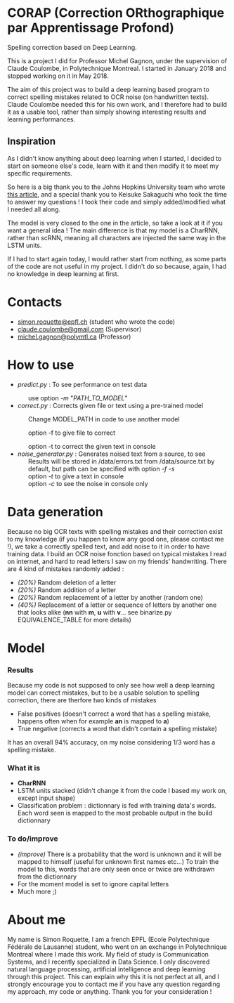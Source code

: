 # CORAP (Correction ORthographique par Apprentissage Profond)

Spelling correction based on Deep Learning.

This is a project I did for Professor Michel Gagnon, under the supervision of Claude Coulombe, in Polytechnique Montreal. I started in January 2018 and stopped working on it in May 2018.

The aim of this project was to build a deep learning based program to correct spelling mistakes related to OCR noise (on handwritten texts). Claude Coulombe needed this for his own work, and I therefore had to build it as a usable tool, rather than simply showing interesting results and learning performances.

## Inspiration

As I didn't know anything about deep learning when I started, I decided to start on someone else's code, learn with it and then modify it to meet my specific requirements.

So here is a big thank you to the Johns Hopkins University team who wrote [this article](https://arxiv.org/pdf/1608.02214.pdf), and a special thank you to Keisuke Sakaguchi who took the time to answer my questions ! I took their code and simply added/modified what I needed all along.

The model is very closed to the one in the article, so take a look at it if you want a general idea ! The main difference is that my model is a CharRNN, rather than scRNN, meaning all characters are injected the same way in the LSTM units.

If I had to start again today, I would rather start from nothing, as some parts of the code are not useful in my project. I didn't do so because, again, I had no knowledge in deep learning at first.

# Contacts

 - simon.roquette@epfl.ch (student who wrote the code)
 - claude.coulombe@gmail.com (Supervisor)
 - michel.gagnon@polymtl.ca (Professor)

# How to use

<ul>
 <li><i>predict.py</i> : To see performance on test data</li>

 <ul>use option <i>-m</i> "<i>PATH_TO_MODEL</i>"</ul>

<li><i>correct.py</i> : Corrects given file or text using a pre-trained model</li>

<ul>Change MODEL_PATH in code to use another model</ul>
<ul>option -f to give file to correct</ul>
<ul>option -t to correct the given text in console</ul>

<li><i>noise_generator.py</i> : Generates noised text from a source, to see

<ul>Results will be stored in /data/errors.txt from /data/source.txt by default, but path can be specified with option <i>-f</i> <i>-s</i></ul>
<ul>option <i>-t</i> to give a text in console </ul>
<ul>option <i>-c</i> to see the noise in console only </ul>
</li>

</ul>

# Data generation

Because no big OCR texts with spelling mistakes and their correction exist to my knowledge (if you happen to know any good one, please contact me !), we take a correctly spelled text, and add noise to it in order to have training data. I build an OCR noise fonction based on typical mistakes I read on internet, and hard to read letters I saw on my friends' handwriting. There are 4 kind of mistakes randomly added :
 - *(20%)* Random deletion of a letter
 - *(20%)* Random addition of a letter
 - *(20%)* Random replacement of a letter by another (random one)
 - *(40%)* Replacement of a letter or sequence of letters by another one that looks alike (**nn** with **m**, **u** with **v**... see binarize.py EQUIVALENCE_TABLE for more details)

# Model

### Results

Because my code is not supposed to only see how well a deep learning model can correct mistakes, but to be a usable solution to spelling correction, there are therfore two kinds of mistakes
 - False positives (doesn't correct a word that has a spelling mistake, happens often when for example **an** is mapped to **a**)
 - True negative (corrects a word that didn't contain a spelling mistake)

It has an overall 94% accuracy, on my noise considering 1/3 word has a spelling mistake.

### What it is
- **CharRNN**
- LSTM units stacked (didn't change it from the code I based my work on, except input shape)
- Classification problem : dictionnary is fed with training data's words. Each word seen is mapped to the most probable output in the build dictionnary

### To do/improve
- *(improve)* There is a probability that the word is unknown and it will be mapped to himself (useful for unknown first names etc...) To train the model to this, words that are only seen once or twice are withdrawn from the dictionnary
- For the moment model is set to ignore capital letters
- Much more ;)

# About me

My name is Simon Roquette, I am a french EPFL (Ecole Polytechnique Fédérale de Lausanne) student, who went on an exchange in Polytechnique Montreal where I made this work. My field of study is Communication Systems, and I recently specialized in Data Science. I only discovered natural language processing, artificial intelligence and deep learning through this project. This can explain why this it is not perfect at all, and I strongly encourage you to contact me if you have any question regarding my approach, my code or anything. Thank you for your consideration !

